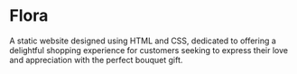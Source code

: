# Flora
A static website designed using HTML and CSS, dedicated to offering a delightful shopping experience for customers seeking to express their love and appreciation with the perfect bouquet gift.